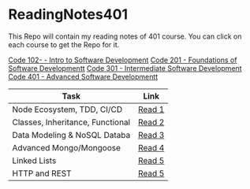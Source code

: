 # ReadingNotes401

This Repo will contain my reading notes of 401 course. You can click on each course to get the Repo for it.

[Code 102- - Intro to Software Development](https://github.com/Othabteh/learning-journal)
[Code 201 - Foundations of Software Developmentt](https://github.com/Othabteh/reading-notes)
[Code 301 - Intermediate Software Development](https://github.com/Othabteh/Reading-notes-301)
[Code 401 - Advanced Software Developmentt](https://github.com/Othabteh/ReadingNotes401)

| Task                             | Link                                                                                 |
| -------------------------------- | ------------------------------------------------------------------------------------ |
| Node Ecosystem, TDD, CI/CD       | [Read 1](https://osama-401-advanced-javascript.github.io/Reading-Notes-401/class-01) |
| Classes, Inheritance, Functional | [Read 2](https://osama-401-advanced-javascript.github.io/Reading-Notes-401/class-02) |
| Data Modeling & NoSQL Databa     | [Read 3](https://osama-401-advanced-javascript.github.io/Reading-Notes-401/class-03) |
| Advanced Mongo/Mongoose          | [Read 4](https://osama-401-advanced-javascript.github.io/Reading-Notes-401/class-04) |
| Linked Lists                     | [Read 5](https://osama-401-advanced-javascript.github.io/Reading-Notes-401/class-05) |
| HTTP and REST                    | [Read 5](https://osama-401-advanced-javascript.github.io/Reading-Notes-401/class-06) |
